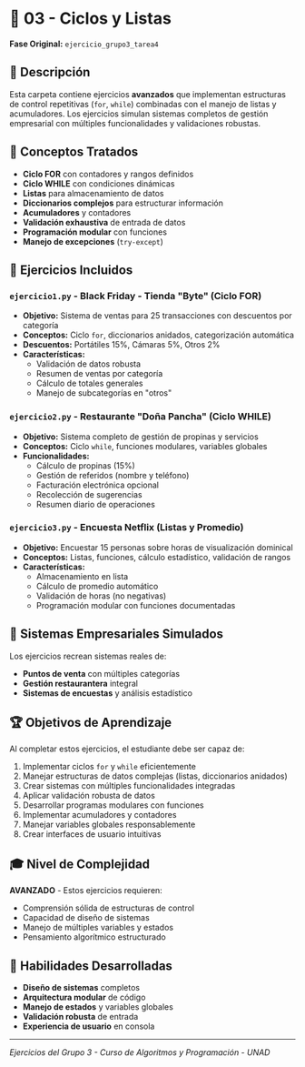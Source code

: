 # 🔄 03 - Ciclos y Listas

**Fase Original:** `ejercicio_grupo3_tarea4` 

## 📝 Descripción
Esta carpeta contiene ejercicios **avanzados** que implementan estructuras de control repetitivas (`for`, `while`) combinadas con el manejo de listas y acumuladores. Los ejercicios simulan sistemas completos de gestión empresarial con múltiples funcionalidades y validaciones robustas.

## 🎯 Conceptos Tratados
- **Ciclo FOR** con contadores y rangos definidos
- **Ciclo WHILE** con condiciones dinámicas
- **Listas** para almacenamiento de datos
- **Diccionarios complejos** para estructurar información
- **Acumuladores** y contadores
- **Validación exhaustiva** de entrada de datos
- **Programación modular** con funciones
- **Manejo de excepciones** (`try-except`)

## 📁 Ejercicios Incluidos

### `ejercicio1.py` - **Black Friday - Tienda "Byte" (Ciclo FOR)**
- **Objetivo:** Sistema de ventas para 25 transacciones con descuentos por categoría
- **Conceptos:** Ciclo `for`, diccionarios anidados, categorización automática
- **Descuentos:** Portátiles 15%, Cámaras 5%, Otros 2%
- **Características:** 
  - Validación de datos robusta
  - Resumen de ventas por categoría
  - Cálculo de totales generales
  - Manejo de subcategorías en "otros"

### `ejercicio2.py` - **Restaurante "Doña Pancha" (Ciclo WHILE)**
- **Objetivo:** Sistema completo de gestión de propinas y servicios
- **Conceptos:** Ciclo `while`, funciones modulares, variables globales
- **Funcionalidades:**
  - Cálculo de propinas (15%)
  - Gestión de referidos (nombre y teléfono)
  - Facturación electrónica opcional
  - Recolección de sugerencias
  - Resumen diario de operaciones

### `ejercicio3.py` - **Encuesta Netflix (Listas y Promedio)**
- **Objetivo:** Encuestar 15 personas sobre horas de visualización dominical
- **Conceptos:** Listas, funciones, cálculo estadístico, validación de rangos
- **Características:**
  - Almacenamiento en lista
  - Cálculo de promedio automático
  - Validación de horas (no negativas)
  - Programación modular con funciones documentadas

## 🏢 Sistemas Empresariales Simulados
Los ejercicios recrean sistemas reales de:
- **Puntos de venta** con múltiples categorías
- **Gestión restaurantera** integral
- **Sistemas de encuestas** y análisis estadístico

## 🏆 Objetivos de Aprendizaje
Al completar estos ejercicios, el estudiante debe ser capaz de:
1. Implementar ciclos `for` y `while` eficientemente
2. Manejar estructuras de datos complejas (listas, diccionarios anidados)
3. Crear sistemas con múltiples funcionalidades integradas
4. Aplicar validación robusta de datos
5. Desarrollar programas modulares con funciones
6. Implementar acumuladores y contadores
7. Manejar variables globales responsablemente
8. Crear interfaces de usuario intuitivas

## 🎓 Nivel de Complejidad
**AVANZADO** - Estos ejercicios requieren:
- Comprensión sólida de estructuras de control
- Capacidad de diseño de sistemas
- Manejo de múltiples variables y estados
- Pensamiento algorítmico estructurado

## 🔧 Habilidades Desarrolladas
- **Diseño de sistemas** completos
- **Arquitectura modular** de código
- **Manejo de estados** y variables globales
- **Validación robusta** de entrada
- **Experiencia de usuario** en consola

---
*Ejercicios del Grupo 3 - Curso de Algoritmos y Programación - UNAD*